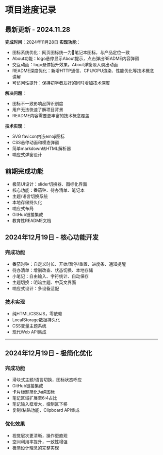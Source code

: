 # 项目进度记录

## 最新更新 - 2024.11.28
**完成时间**：2024年11月28日
**实现功能**：
- 图标系统优化：网页图标统一为📓笔记本图标，与产品定位一致
- About功能：logo悬停显示About提示，点击弹出README内容弹窗
- 交互动画：logo悬停抬升效果，About弹窗淡入淡出动画
- README深度优化：新增HTTP通信、CPU/GPU渲染、性能优化等技术概念讲解
- 可访问性提升：保持初学者友好的同时增加技术深度

**解决问题**：
- 图标不一致影响品牌识别度
- 用户无法快速了解项目背景
- README内容需要更丰富的技术概念覆盖

**技术实现**：
- SVG favicon内嵌emoji图标
- CSS悬停动画和模态弹窗
- 简单markdown转HTML解析器
- 响应式弹窗设计

## 前期完成功能
- 极简UI设计：slider切换器、图标化界面
- 核心功能：番茄钟、待办清单、笔记本
- 主题/语言切换系统
- 本地存储持久化
- 响应式布局
- GitHub链接集成
- 教育性README文档

## 2024年12月19日 - 核心功能开发

### 完成功能
- 番茄时钟：自定义时长、开始/暂停/重置、进度条、通知提醒
- 待办清单：增删改查、状态切换、本地存储
- 小笔记：自由输入、字符统计、自动保存
- 主题切换：明暗主题、中英文界面
- 响应式设计：多设备适配

### 技术实现
- 纯HTML/CSS/JS，零依赖
- LocalStorage数据持久化
- CSS变量主题系统
- 现代Web API集成

---

## 2024年12月19日 - 极简化优化

### 完成功能
- 滑块式主题/语言切换，图标状态呼应
- GitHub链接集成
- 卡片标题简化为纯图标
- 笔记区域扩展至6:4占比
- 笔记输入框增大，控制区下移
- 复制/粘贴功能，Clipboard API集成

### 优化效果
- 视觉层次更清晰，操作更直观
- 空间利用率提升，一致性增强
- 极简设计理念的完整实现 